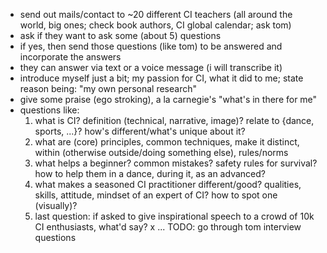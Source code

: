 * send out mails/contact to ~20 different CI teachers (all around the world, big ones; check book authors, CI global calendar; ask tom)
* ask if they want to ask some (about 5) questions
* if yes, then send those questions (like tom) to be answered and incorporate the answers
* they can answer via text or a voice message (i will transcribe it)
* introduce myself just a bit; my passion for CI, what it did to me; state reason being: "my own personal research"
* give some praise (ego stroking), a la carnegie's "what's in there for me"
* questions like:
    1) what is CI? definition (technical, narrative, image)? relate to {dance, sports, ...}? how's different/what's unique about it?
    2) what are (core) principles, common techniques, make it distinct, within (otherwise outside/doing something else), rules/norms
    3) what helps a beginner? common mistakes? safety rules for survival? how to help them in a dance, during it, as an advanced?
    4) what makes a seasoned CI practitioner different/good? qualities, skills, attitude, mindset of an expert of CI? how to spot one (visually)?
    5) last question: if asked to give inspirational speech to a crowd of 10k CI enthusiasts, what'd say?
       x ... TODO: go through tom interview questions

